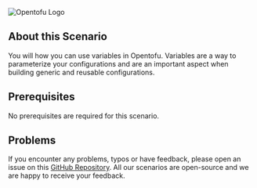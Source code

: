 ![Opentofu Logo](../../../assets/logos/opentofu.png)

## About this Scenario

You will how you can use variables in Opentofu. Variables are a way to parameterize your configurations and are an important aspect when building generic and reusable configurations.

## Prerequisites

No prerequisites are required for this scenario.

## Problems

If you encounter any problems, typos or have feedback, please open an issue on this [GitHub Repository](https://github.com/peak-scale/koda-scenarios). All our scenarios are open-source and we are happy to receive your feedback.